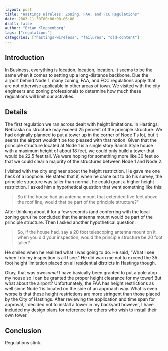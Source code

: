 ```yaml
---
layout: post
title: "Hastings Wireless: Zoning, FAA, and FCC Regulations"
date: 2003-11-30T00:00:00-06:00
draft: false
author: "Brian Kloppenborg"
tags: ["regulations"]
categories: ["hastings-wireless", "failures", "old-content"]
---
```


## Introduction

In Business, everything is location, location, location. It seems to be the same
when it comes to setting up a long-distance backbone. Due the airport behind
Node 1, many zoning, FAA, and FCC regulations apply that are not otherwise
applicable in other areas of town. We visited with the city engineers and zoning
professionals to determine how much these regulations will limit our activities.

## Details

The first regulation we ran across dealt with height limitations. In Hastings,
Nebraska no structure may exceed 25 percent of the principle structure. We had
originally planned to put a tower up in the corner of Node 1's lot, but it seems
the airport wouldn't be too pleased with that notion. Given that the principle
structure located at Node 1 is a single story Ranch Style house with a maximum
height of about 18 feet, we could only build a tower that would be 22.5 feet
tall. We were hoping for something more like 30 feet so that we could clear a
majority of the structures between Node 1 and Node 2.

I visited with the city engineer about the height restriction. He gave me one
heck of a loophole. He stated that if, when he came out to do his survey, the
principle structure was taller than normal, he could grant a higher height
restriction. I asked him a hypothetical question that went something like this:

> So if the house had an antenna mount that extended five feet above the roof
> line, would that be part of the principle structure?" 

After thinking about it for a few seconds (and conferring with the local zoning
guru) he concluded that the antenna mount would be part of the principle
structure. Then I asked another hypothetical question: 

> So, if the house had, say a 20 foot telescoping antenna mount on it when you
> did your inspection, would the principle structure be 20 foot taller?

He smiled when he realized what I was going to do. He said, "What I see when I
do my inspection is all I see." He did warn me not to exceed the 35 foot height
limitation placed on all residential districts in Hastings though.

Okay, that was _awesome_! I have basically been granted to put a pole atop my
house so I can be granted the proper height clearance for my tower! But what
about the airport? Unfortunately, the FAA has height restrictions as well since
Node 1 is located on the side of an approach way. What is even worse is that
these height restrictions are more stringent than those placed by the City of
Hastings. After reviewing the application and time span for approval, I decided
not to install a tower in my backyard however, I have included my design plans
for reference for others who wish to install their own tower.

## Conclusion

Regulations stink.
